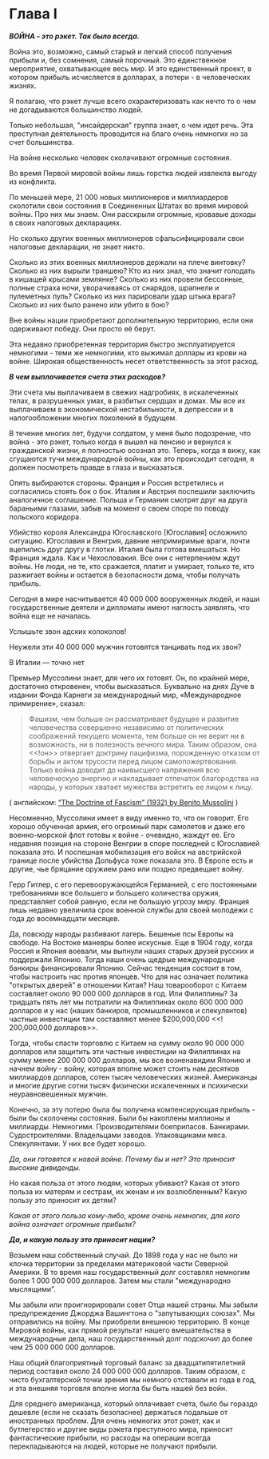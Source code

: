 # Глава I


***ВОЙНА - это рэкет. Так было всегда.***

Война это, возможно, самый старый и легкий способ получения прибыли и, без сомнения, самый порочный. Это единственное мероприятие, охватывающее весь мир. И это единственный проект, в котором прибыль исчисляется в долларах, а потери - в человеческих жизнях.

Я полагаю, что рэкет лучше всего охарактеризовать как нечто то о чем не догадываются большинство людей.

Только небольшая, "инсайдерская" группа знает, о чем идет речь. Эта преступная деятельность проводится на благо очень немногих но за счет большинства.

На войне несколько человек сколачивают огромные состояния.

Во время Первой мировой войны лишь горстка людей извлекла выгоду из конфликта. 

По меньшей мере, 21 000 новых миллионеров и миллиардеров сколотили свои состояния в Соединенных Штатах во время мировой войны. Про них мы знаем. Они расскрыли огромные, кровавые доходы в своих налоговых декларациях.
 
Но сколько других военных миллионеров сфальсифицировали свои налоговые декларации, не знает никто.

Сколько из этих военных миллионеров держали на плече винтовку? Сколько из них вырыли траншею? Кто из них знал, что значит голодать в кишащей крысами землянке? Сколько из них провели бессонные, полные страха ночи, уворачиваясь от снарядов, шрапнели и пулеметных пуль? Сколько из них парировали удар штыка врага? Сколько из них было ранено или убито в бою?

Вне войны нации приобретают дополнительную территорию, если они одерживают победу. Они просто её берут.

Эта недавно приобретенная территория быстро эксплуатируется немногими - теми же немногими, кто выжимал доллары из крови на войне. Широкая общественность несет ответственность за этот расход.

***В чем выплачивается счета этих расходов?***

<!-- [Omskbird] Этот счет представляет собой ужасную бухгалтерию. Свежие надгробия. Искалеченные тела. Разрушенные умы. Разбитые сердца и дома. Экономическая нестабильность. Депрессия и все сопутствующие ей несчастья. Непосильное налогообложение для многих поколений. -->
Эти счета мы выплачиваем в свежих надгробиях, в искалеченных телах, в разрушенных умах, в разбитых сердцах и домax. Мы все их выплачиваем в экономической нестабильности, в депрессии и в налогообложении многих поколений в будущем.

В течение многих лет, будучи солдатом, у меня было подозрение, что война - это рэкет, только когда я вышел на пенсию и вернулся к гражданской жизни, я полностью осознал это. Теперь, когда я вижу, как сгущаются тучи международной войны, как это происходит сегодня, я должен посмотреть правде в глаза и высказаться.

Опять выбираются стороны. Франция и Россия встретились и согласились стоять бок о бок. Италия и Австрия поспешили заключить аналогичное соглашение. Польша и Германия смотрят друг на друга бараньими глазами, <!--AVG: The translation reads good to me. -->забыв на момент о своем споре по поводу польского коридора.

Убийство короля Александра Югославского [Югославия] осложнило ситуацию. Югославия и Венгрия, давние непримиримые враги, почти вцепились друг другу в глотки. Италия была готова вмешаться. Но Франция ждала. Как и Чехословакия. Все они с нетерпением ждут войны. Не люди, не те, кто сражается, платит и умирает,  только те, кто разжигает войны и остается в безопасности дома, чтобы получать прибыль.

Сегодня в мире насчитывается 40 000 000 вооруженных людей, и наши государственные деятели и дипломаты имеют наглость заявлять, что война еще не началась.

Услышьте звон адских колоколов!

Неужели эти 40 000 000 мужчин готовятся танцивать под их звон?

В Италии — точно нет

Премьер Муссолини знает, для чего их готовят. Он, по крайней мере, достаточно откровенен, чтобы высказаться. Буквально на днях Дуче в издании Фонда Карнеги за международный мир, «Международное примирение», сказал:

> Фашизм, чем больше он рассматривает будущее и развитие человечества совершенно независимо
> от политических соображений текущего момента, тем больше он не верит ни в возможность,
> ни в полезность вечного мира. Таким образом, она <<!он>> отвергает доктрину пацифизма,
> порожденную отказом от борьбы и актом трусости перед лицом самопожертвования. Только
> война доводит до наивысшего напряжения всю человеческую энергию и накладывает отпечаток
> благородства на народы, у которых хватает мужества встретить ее лицом к лицу. 

   ( английском: [“The Doctrine of Fascism” (1932) by Benito Mussolini](https://sjsu.edu/faculty/wooda/2B-HUM/Readings/The-Doctrine-of-Fascism.pdf) )

Несомненно, Муссолини имеет в виду именно то, что он говорит. Его хорошо обученная армия, его огромный парк самолетов и даже его военно-морской флот готовы к войне - очевидно, жаждут ее. Его недавняя позиция на стороне Венгрии в споре последней с Югославией показала это. И поспешная мобилизация его войск на австрийской границе после убийства Дольфуса тоже показала это. В Европе есть и другие, чье бряцание оружием рано или поздно предвещает войну.

Герр Гитлер, с его перевооружающейся Германией, с его постоянными требованиями все большего и большего количества оружия, представляет собой равную, если не большую угрозу миру. Франция лишь недавно увеличила срок военной службы для своей молодежи с года до восемнадцати месяцев.

Да, повсюду народы разбивают лагерь. Бешеные псы Европы на свободе. На Востоке маневры более искусные. Еще в 1904 году, когда Россия и Япония воевали, мы выпнули наших старых друзей русских и поддержали Японию. Тогда наши очень щедрые международные банкиры финансировали Японию. Сейчас тенденция состоит в том, чтобы настроить нас против японцев. Что для нас означает политика "открытых дверей" в отношении Китая? Наш товарооборот с Китаем составляет около 90 000 000 долларов в год. Или Филиппины? За тридцать пять лет мы потратили на Филиппинах около 600 000 000 долларов и у нас (наших банкиров, промышленников и спекулянтов) частные инвестиции там составляют менее $200,000,000 <<! 200,000,000 долларов>>.

Тогда, чтобы спасти торговлю с Китаем на сумму около 90 000 000 долларов или защитить эти частные инвестиции на Филиппинах на сумму менее 200 000 000 долларов, мы все возненавидим Японию и начнем войну - войну, которая вполне может стоить нам десятков миллиардов долларов, сотен тысяч человеческих жизней. Американцы и многие другие сотни тысяч физически искалеченных и психически неуравновешенных мужчин.

Конечно, за эту потерю была бы получена компенсирующая прибыль - были бы сколочены состояния. Были бы накоплены миллионы и миллиарды. Немногими. Производителями боеприпасов. Банкирами. Судостроителями. Владельцами заводов. Упаковщиками мяса. Спекулянтами. У них все будет хорошо.

_Да, они готовятся к новой войне. Почему бы и нет? Это приносит высокие дивиденды._

Но какая польза от этого людям, которых убивают? Какая от этого польза их матерям и сестрам, их женам и их возлюбленным? Какую пользу это приносит их детям?

_Какая от этого польза кому-либо, кроме очень немногих, для кого война означает огромные прибыли?_

***Да, и какую пользу это приносит нации?***

Возьмем наш собственный случай. До 1898 года у нас не было ни клочка территории за пределами материковой части Северной Америки. В то время наш государственный долг составлял немногим более 1 000 000 000 долларов. Затем мы стали "международно мыслящими".

Мы забыли или проигнорировали совет Отца нашей страны. Мы забыли предупреждение Джорджа Вашингтона о "запутывающих союзах". Мы отправились на войну. Мы приобрели внешнюю территорию. В конце Мировой войны, как прямой результат нашего вмешательства в международные дела, наш государственный долг подскочил до более чем 25 000 000 000 долларов.

Наш общий благоприятный торговый баланс за двадцатипятилетний период составил около 24 000 000 000 долларов. Таким образом, с чисто бухгалтерской точки зрения мы немного отставали из года в год, и эта внешняя торговля вполне могла бы быть нашей без войн.

Для среднего американца, который оплачивает счета, было бы гораздо дешевле (если не сказать безопаснее) держаться подальше от иностранных проблем. Для очень немногих этот рэкет, как и бутлегерство и другие виды рэкета преступного мира, приносит фантастические прибыли, но расходы на операции всегда перекладываются на людей, которые не получают прибыли.

